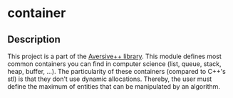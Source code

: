 # container

## Description

This project is a part of the [Aversive++ library](https://github.com/AversivePlusPlus/AversivePlusPlus).
This module defines most common containers you can find in computer science (list, queue, stack, heap, buffer, ...).
The particularity of these containers (compared to C++'s stl) is that they don't use dynamic allocations.
Thereby, the user must define the maximum of entities that can be manipulated by an algorithm.
